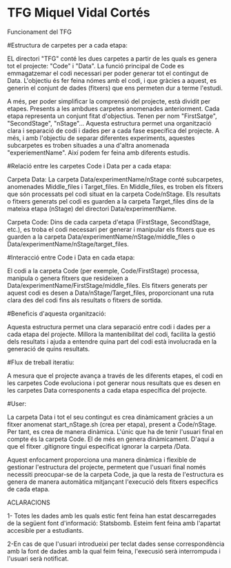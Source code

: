 # TFG Miquel Vidal Cortés

Funcionament del TFG

#Estructura de carpetes per a cada etapa:

EL directori "TFG" conté les dues carpetes a partir de les quals es genera tot el projecte: "Code" i "Data". La funció principal de Code es emmagatzemar el codi necessari per poder generar tot el contingut de Data. L'objectiu és fer feina nómes amb el codi, i que gràcies a aquest, es generin el conjunt de dades (fitxers) que ens permeten dur a terme l'estudi. 

A més, per poder simplificar la comprensió del projecte, està dividit per etapes. Presents a les ambdues carpetes anomenades anteriorment. Cada etapa representa un conjunt fitat d'objectius. Tenen per nom "FirstSatge", "SecondStage", "nStage"... Aquesta estructura permet una organització clara i separació de codi i dades per a cada fase específica del projecte. A més, i amb l'objectiu de separar diferentes experiments, aquestes subcarpetes es troben situades a una d'altra anomenada "experiementName". Així podem fer feina amb diferents estudis.

#Relació entre les carpetes Code i Data per a cada etapa:

Carpeta Data: La carpeta Data/experimentName/nStage conté subcarpetes, anomenades Middle_files i Target_files. En Middle_files, es troben els fitxers que són processats pel codi situat en la carpeta Code/nStage. Els resultats o fitxers generats pel codi es guarden a la carpeta Target_files dins de la mateixa etapa (nStage) del directori Data/experimentName.

Carpeta Code: Dins de cada carpeta d'etapa (FirstStage, SecondStage, etc.), es troba el codi necessari per generar i manipular els fitxers que es guarden a la carpeta Data/experimentName/nStage/middle_files o Data/experimentName/nStage/target_files.

#Interacció entre Code i Data en cada etapa:

El codi a la carpeta Code (per exemple, Code/FirstStage) processa, manipula o genera fitxers que resideixen a Data/experimentName/FirstStage/middle_files. Els fitxers generats per aquest codi es desen a Data/nStage/Target_files, proporcionant una ruta clara des del codi fins als resultats o fitxers de sortida.

#Beneficis d'aquesta organització:

Aquesta estructura permet una clara separació entre codi i dades per a cada etapa del projecte. Millora la mantenibilitat del codi, facilita la gestió dels resultats i ajuda a entendre quina part del codi està involucrada en la generació de quins resultats.

#Flux de treball iteratiu:

A mesura que el projecte avança a través de les diferents etapes, el codi en les carpetes Code evoluciona i pot generar nous resultats que es desen en les carpetes Data corresponents a cada etapa específica del projecte.

#User:

La carpeta Data i tot el seu contingut es crea dinàmicament gràcies a un fitxer anomenat start_nStage.sh (crea per etapa), present a Code/nStage. Per tant, es crea de manera dinàmica. L'únic que ha de tenir l'usuari final en compte és la carpeta Code. El de més en genera dinàmicament. D'aquí a que el fitxer .gitignore tingui especificat ignorar la carpeta /Data.

Aquest enfocament proporciona una manera dinàmica i flexible de gestionar l'estructura del projecte, permetent que l'usuari final només necessiti preocupar-se de la carpeta Code, ja que la resta de l'estructura es genera de manera automàtica mitjançant l'execució dels fitxers específics de cada etapa.

ACLARACIONS

1- Totes les dades amb les quals estic fent feina han estat descarregades de la següent font d'informació: Statsbomb. Esteim fent feina amb l'apartat accesible per a estudiants.

2-En cas de que l'usuari introdueixi per teclat dades sense correspondència amb la font de dades amb la qual feim feina, l'execusió serà interrompuda i l'usuari serà notificat.
